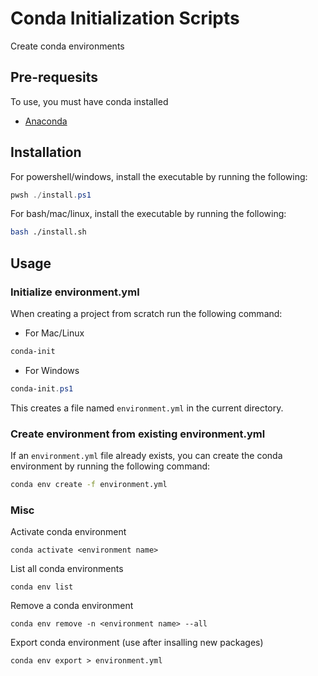 # Conda Initialization Scripts

Create conda environments

## Pre-requesits

To use, you must have conda installed

- [Anaconda](https://www.anaconda.com/products/individual)

## Installation

For powershell/windows, install the executable by running the following:

```powershell
pwsh ./install.ps1
```

For bash/mac/linux, install the executable by running the following:

```bash
bash ./install.sh
```

## Usage

### Initialize environment.yml

When creating a project from scratch run the following command:

- For Mac/Linux

```bash
conda-init
```

- For Windows

```powershell
conda-init.ps1
```

This creates a file named `environment.yml` in the current directory.

### Create environment from existing environment.yml

If an `environment.yml` file already exists,
you can create the conda environment by running the following command:

```bash
conda env create -f environment.yml
```

### Misc

Activate conda environment

```shell
conda activate <environment name>
```

List all conda environments

```shell
conda env list
```

Remove a conda environment

```shell
conda env remove -n <environment name> --all
```

Export conda environment (use after insalling new packages)

```shell
conda env export > environment.yml
```
